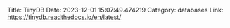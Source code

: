 Title: TinyDB
Date: 2023-12-01 15:07:49.474219
Category: databases
Link: https://tinydb.readthedocs.io/en/latest/
